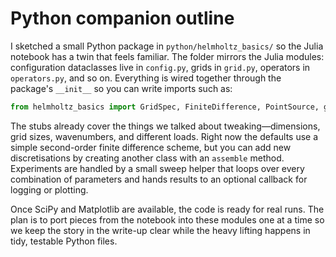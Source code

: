 # Python companion outline

I sketched a small Python package in `python/helmholtz_basics/` so the Julia
notebook has a twin that feels familiar.  The folder mirrors the Julia modules:
configuration dataclasses live in `config.py`, grids in `grid.py`, operators in
`operators.py`, and so on.  Everything is wired together through the package's
`__init__` so you can write imports such as:

```python
from helmholtz_basics import GridSpec, FiniteDifference, PointSource, gmres_solve
```

The stubs already cover the things we talked about tweaking—dimensions, grid
sizes, wavenumbers, and different loads.  Right now the defaults use a simple
second-order finite difference scheme, but you can add new discretisations by
creating another class with an `assemble` method.  Experiments are handled by a
small sweep helper that loops over every combination of parameters and hands
results to an optional callback for logging or plotting.

Once SciPy and Matplotlib are available, the code is ready for real runs.  The
plan is to port pieces from the notebook into these modules one at a time so we
keep the story in the write-up clear while the heavy lifting happens in tidy,
testable Python files.
